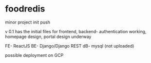 # foodredis
 minor project init push

v 0.1
has the initial files for frontend, backend- authentication working, homepage design, portal design underway

FE- ReactJS
BE- Django/Django REST
dB- mysql (not uploaded)

possible deployment on GCP
